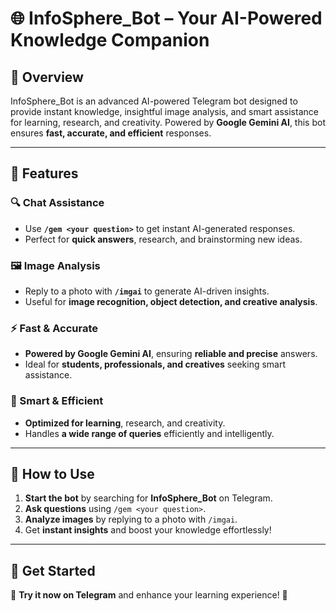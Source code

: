# 🌐 InfoSphere_Bot – Your AI-Powered Knowledge Companion

## 🚀 Overview
InfoSphere_Bot is an advanced AI-powered Telegram bot designed to provide instant knowledge, insightful image analysis, and smart assistance for learning, research, and creativity. Powered by **Google Gemini AI**, this bot ensures **fast, accurate, and efficient** responses.

---

## 🔧 Features

### 🔍 Chat Assistance
- Use **`/gem <your question>`** to get instant AI-generated responses.
- Perfect for **quick answers**, research, and brainstorming new ideas.

### 🖼 Image Analysis
- Reply to a photo with **`/imgai`** to generate AI-driven insights.
- Useful for **image recognition, object detection, and creative analysis**.

### ⚡ Fast & Accurate
- **Powered by Google Gemini AI**, ensuring **reliable and precise** answers.
- Ideal for **students, professionals, and creatives** seeking smart assistance.

### 🎯 Smart & Efficient
- **Optimized for learning**, research, and creativity.
- Handles **a wide range of queries** efficiently and intelligently.

---

## 📌 How to Use

1. **Start the bot** by searching for **InfoSphere_Bot** on Telegram.
2. **Ask questions** using `/gem <your question>`.
3. **Analyze images** by replying to a photo with `/imgai`.
4. Get **instant insights** and boost your knowledge effortlessly!

---

## 🔗 Get Started
💬 **Try it now on Telegram** and enhance your learning experience! 🚀

